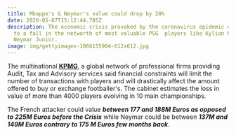 ```yaml
---
title: Mbappe's & Neymar's value could drop by 20%
date: 2020-05-07T15:12:44.785Z
description: The economic crisis provoked by the coronavirus epidemic could lead
  to a fall in the networth of most valuable PSG  players like Kylian Mbappe and
  Neymar Junior.
image: img/gettyimages-1066155904-612x612.jpg
---
```

The multinational **[KPMG](https://home.kpmg/xx/en/home/media/press-releases/2018/05/manchester-united-lead-kpmgs-football-clubs-enterprise-value-ranking.html)**, a global network of professional firms providing Audit, Tax and Advisory services said financial constraints will limit the number of transactions with players and will drastically affect the amount offered to buy or exchange footballer's. The cabinet estimates the loss in value of more than 4000 players evolving in 10 main championships.

The French attacker could value ***between 177 and 188M Euros as opposed to 225M Euros before the Crisis*** while Neymar could be between ***137M and 149M Euros contrary to 175 M Euros few months back***.